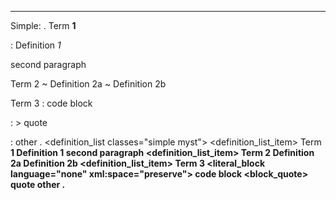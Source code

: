 --------------------------
Simple:
.
Term **1**

: Definition *1*

  second paragraph

Term 2
  ~ Definition 2a
  ~ Definition 2b

Term 3
  :     code block

  : > quote

  : other
.
<document source="notset">
    <definition_list classes="simple myst">
        <definition_list_item>
            <term>
                Term
                <strong>
                    1
            <definition>
                <paragraph>
                    Definition
                    <emphasis>
                        1
                <paragraph>
                    second paragraph
        <definition_list_item>
            <term>
                Term 2
            <definition>
                <paragraph>
                    Definition 2a
            <definition>
                <paragraph>
                    Definition 2b
        <definition_list_item>
            <term>
                Term 3
            <definition>
                <literal_block language="none" xml:space="preserve">
                    code block
            <definition>
                <block_quote>
                    <paragraph>
                        quote
            <definition>
                <paragraph>
                    other
.
